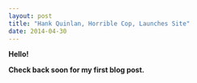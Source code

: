 ```yaml
---
layout: post
title: "Hank Quinlan, Horrible Cop, Launches Site"
date: 2014-04-30
---
```

<b>Hello!<b> <p> Check back soon for my first blog post. 
